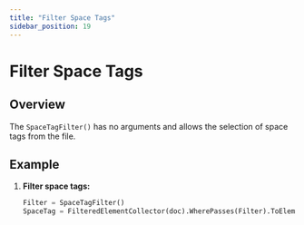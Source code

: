 ```yaml
---
title: "Filter Space Tags"
sidebar_position: 19
---
```


# Filter Space Tags
## Overview
The `SpaceTagFilter()` has no arguments and allows the selection of space tags from the file.

## Example
1. **Filter space tags:**
    ```python
    Filter = SpaceTagFilter()
    SpaceTag = FilteredElementCollector(doc).WherePasses(Filter).ToElements()
    ```
